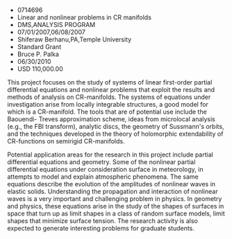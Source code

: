 
* 0714696
* Linear and nonlinear problems in CR manifolds
* DMS,ANALYSIS PROGRAM
* 07/01/2007,06/08/2007
* Shiferaw Berhanu,PA,Temple University
* Standard Grant
* Bruce P. Palka
* 06/30/2010
* USD 110,000.00

This project focuses on the study of systems of linear first-order partial
differential equations and nonlinear problems that exploit the results and
methods of analysis on CR-manifolds. The systems of equations under
investigation arise from locally integrable structures, a good model for which
is a CR-manifold. The tools that are of potential use include the Baouendi-
Treves approximation scheme, ideas from microlocal analysis (e.g., the FBI
transform), analytic discs, the geometry of Sussmann's orbits, and the
techniques developed in the theory of holomorphic extendability of CR-functions
on semirigid CR-manifolds.

Potential application areas for the research in this project include partial
differential equations and geometry. Some of the nonlinear partial differential
equations under consideration surface in meteorology, in attempts to model and
explain atmospheric phenomena. The same equations describe the evolution of the
amplitudes of nonlinear waves in elastic solids. Understanding the propagation
and interaction of nonlinear waves is a very important and challenging problem
in physics. In geometry and physics, these equations arise in the study of the
shapes of surfaces in space that turn up as limit shapes in a class of random
surface models, limit shapes that minimize surface tension. The research
activity is also expected to generate interesting problems for graduate
students.

